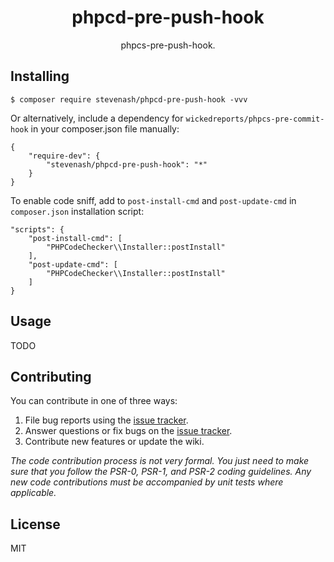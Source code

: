<h1 align="center"> phpcd-pre-push-hook </h1>

<p align="center"> phpcs-pre-push-hook.</p>


## Installing

```shell
$ composer require stevenash/phpcd-pre-push-hook -vvv
```

Or alternatively, include a dependency for `wickedreports/phpcs-pre-commit-hook` in your composer.json file manually:

    {
        "require-dev": {
            "stevenash/phpcd-pre-push-hook": "*"
        }
    }

To enable code sniff, аdd to `post-install-cmd` and `post-update-cmd` in `composer.json` installation script:

    "scripts": {
        "post-install-cmd": [
            "PHPCodeChecker\\Installer::postInstall"
        ],
        "post-update-cmd": [
            "PHPCodeChecker\\Installer::postInstall"
        ]
    }

## Usage

TODO

## Contributing

You can contribute in one of three ways:

1. File bug reports using the [issue tracker](https://github.com/stevenash/phpcd-pre-push-hook/issues).
2. Answer questions or fix bugs on the [issue tracker](https://github.com/stevenash/phpcd-pre-push-hook/issues).
3. Contribute new features or update the wiki.

_The code contribution process is not very formal. You just need to make sure that you follow the PSR-0, PSR-1, and PSR-2 coding guidelines. Any new code contributions must be accompanied by unit tests where applicable._

## License

MIT